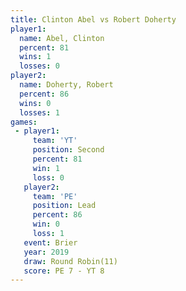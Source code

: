 ```yaml
---
title: Clinton Abel vs Robert Doherty
player1:               
  name: Abel, Clinton  
  percent: 81          
  wins: 1              
  losses: 0            
player2:               
  name: Doherty, Robert
  percent: 86          
  wins: 0              
  losses: 1            
games:
 - player1:          
     team: 'YT'      
     position: Second
     percent: 81     
     win: 1          
     loss: 0         
   player2:        
     team: 'PE'    
     position: Lead
     percent: 86   
     win: 0        
     loss: 1       
   event: Brier         
   year: 2019           
   draw: Round Robin(11)
   score: PE 7 - YT 8   
---
```

